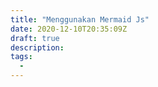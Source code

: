 ```yaml
---
title: "Menggunakan Mermaid Js"
date: 2020-12-10T20:35:09Z
draft: true
description: 
tags:
  - 
---
```



